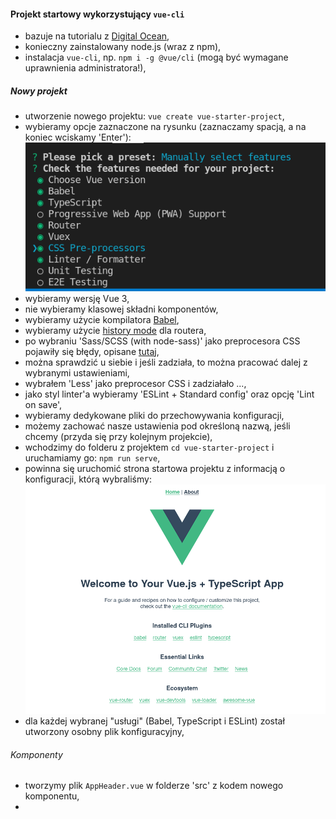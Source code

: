 #### Projekt startowy wykorzystujący `vue-cli`
- bazuje na tutorialu z [Digital Ocean](https://www.digitalocean.com/community/tutorials/how-to-generate-a-vue-js-single-page-app-with-vue-create),  
- konieczny zainstalowany node.js (wraz z npm),  
- instalacja `vue-cli`, np. `npm i -g @vue/cli` (mogą być wymagane uprawnienia administratora!),  

##### Nowy projekt
- utworzenie nowego projektu: `vue create vue-starter-project`,  
- wybieramy opcje zaznaczone na rysunku (zaznaczamy spacją, a na koniec wciskamy 'Enter'):  
![obrazek](vue1.png) 
- wybieramy wersję Vue 3,  
- nie wybieramy klasowej składni komponentów,  
- wybieramy użycie kompilatora [Babel](https://babeljs.io/),  
- wybieramy użycie [history mode](https://router.vuejs.org/guide/essentials/history-mode.html#example-server-configurations) dla routera,  
- po wybraniu 'Sass/SCSS (with node-sass)' jako preprocesora CSS pojawiły się błędy, opisane [tutaj](https://stackoverflow.com/questions/45801457/node-js-python-not-found-exception-due-to-node-sass-and-node-gyp),  
- można sprawdzić u siebie i jeśli zadziała, to można pracować dalej z wybranymi ustawieniami,  
- wybrałem 'Less' jako preprocesor CSS i zadziałało ...,  
- jako styl linter'a wybieramy 'ESLint + Standard config' oraz opcję 'Lint on save',  
- wybieramy dedykowane pliki do przechowywania konfiguracji,  
- możemy zachować nasze ustawienia pod określoną nazwą, jeśli chcemy (przyda się przy kolejnym projekcie),  
- wchodzimy do folderu z projektem `cd vue-starter-project` i uruchamiamy go: `npm run serve`,  
- powinna się uruchomić strona startowa projektu z informacją o konfiguracji, którą wybraliśmy:  
![obrazek](vue2.png)
- dla każdej wybranej "usługi" (Babel, TypeScript i ESLint) został utworzony osobny plik konfiguracyjny,  

###### Komponenty
- tworzymy plik `AppHeader.vue` w folderze 'src' z kodem nowego komponentu,  
-   